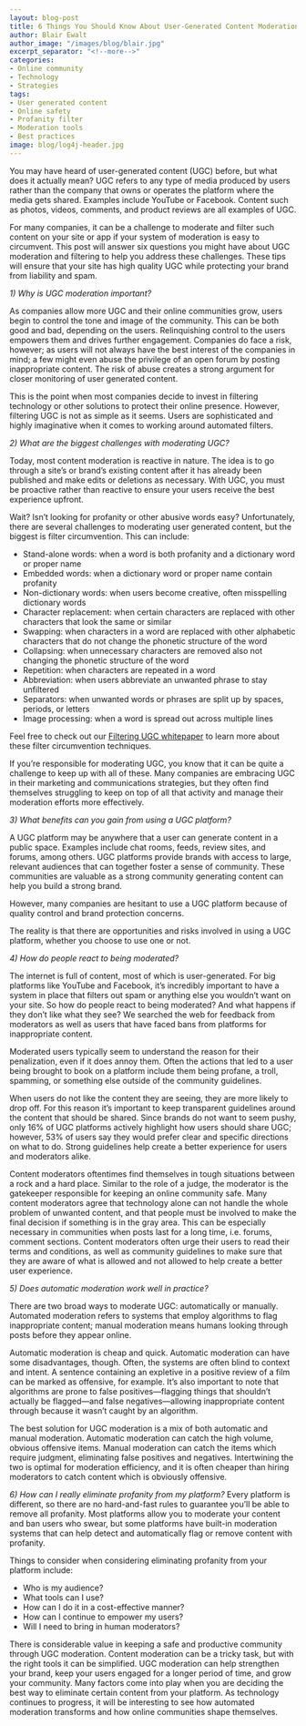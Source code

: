```yaml
---
layout: blog-post
title: 6 Things You Should Know About User-Generated Content Moderation
author: Blair Ewalt
author_image: "/images/blog/blair.jpg"
excerpt_separator: "<!--more-->"
categories:
- Online community
- Technology
- Strategies
tags:
- User generated content
- Online safety
- Profanity filter
- Moderation tools
- Best practices
image: blog/log4j-header.jpg
---
```


You may have heard of user-generated content (UGC) before, but what does it actually mean? UGC refers to any type of media produced by users rather than the company that owns or operates the platform where the media gets shared. Examples include YouTube or Facebook. Content such as photos, videos, comments, and product reviews are all examples of UGC. 

<!--more-->

For many companies, it can be a challenge to moderate and filter such content on your site or app if your system of moderation is easy to circumvent. This post will answer six questions you might have about UGC moderation and filtering to help you address these challenges. These tips will ensure that your site has high quality UGC while protecting your brand from liability and spam. 

*1) Why is UGC moderation important?*

As companies allow more UGC and their online communities grow, users begin to control the tone and image of the community. This can be both good and bad, depending on the users. Relinquishing control to the users empowers them and drives further engagement. Companies do face a risk, however; as users will not always have the best interest of the companies in mind; a few might even abuse the privilege of an open forum by posting inappropriate content. The risk of abuse creates a strong argument for closer monitoring of user generated content. 

This is the point when most companies decide to invest in filtering technology or other solutions to protect their online presence. However, filtering UGC is not as simple as it seems. Users are sophisticated and highly imaginative when it comes to working around automated filters.

*2) What are the biggest challenges with moderating UGC?*

Today, most content moderation is reactive in nature. The idea is to go through a site’s or brand’s existing content after it has already been published and make edits or deletions as necessary. With UGC, you must be proactive rather than reactive to ensure your users receive the best experience upfront.

Wait? Isn’t looking for profanity or other abusive words easy? Unfortunately, there are several challenges to moderating user generated content, but the biggest is filter circumvention. This can include:

* Stand-alone words: when a word is both profanity and a dictionary word or proper name
* Embedded words: when a dictionary word or proper name contain profanity
* Non-dictionary words: when users become creative, often misspelling dictionary words
* Character replacement: when certain characters are replaced with other characters that look the same or similar
* Swapping: when characters in a word are replaced with other alphabetic characters that do not change the phonetic structure of the word
* Collapsing: when unnecessary characters are removed also not changing the phonetic structure of the word
* Repetition: when characters are repeated in a word
* Abbreviation: when users abbreviate an unwanted phrase to stay unfiltered
* Separators: when unwanted words or phrases are split up by spaces, periods, or letters 
* Image processing: when a word is spread out across multiple lines 

Feel free to check out our [Filtering UGC whitepaper](/resources/Filtering-UGC-Whitepaper.pdf) to learn more about these filter circumvention techniques. 

If you’re responsible for moderating UGC, you know that it can be quite a challenge to keep up with all of these. Many companies are embracing UGC in their marketing and communications strategies, but they often find themselves struggling to keep on top of all that activity and manage their moderation efforts more effectively.  

*3) What benefits can you gain from using a UGC platform?*

A UGC platform may be anywhere that a user can generate content in a public space. Examples include chat rooms, feeds, review sites, and forums, among others. UGC platforms provide brands with access to large, relevant audiences that can together foster a sense of community. These communities are valuable as a strong community generating content can help you build a strong brand. 

However, many companies are hesitant to use a UGC platform because of quality control and brand protection concerns. 

The reality is that there are opportunities and risks involved in using a UGC platform, whether you choose to use one or not. 

*4) How do people react to being moderated?*

The internet is full of content, most of which is user-generated. For big platforms like YouTube and Facebook, it’s incredibly important to have a system in place that filters out spam or anything else you wouldn’t want on your site. So how do people react to being moderated? And what happens if they don’t like what they see? We searched the web for feedback from moderators as well as users that have faced bans from platforms for inappropriate content. 

Moderated users typically seem to understand the reason for their penalization, even if it does annoy them. Often the actions that led to a user being brought to book on a platform include them being profane, a troll, spamming, or something else outside of the community guidelines. 

When users do not like the content they are seeing, they are more likely to drop off. For this reason it’s important to keep transparent guidelines around the content that should be shared. Since brands do not want to seem pushy, only 16% of UGC platforms actively highlight how users should share UGC; however, 53% of users say they would prefer clear and specific directions on what to do. Strong guidelines help create a better experience for users and moderators alike. 

Content moderators oftentimes find themselves in tough situations between a rock and a hard place. Similar to the role of a judge, the moderator is the gatekeeper responsible for keeping an online community safe. Many content moderators agree that technology alone can not handle the whole problem of unwanted content, and that people must be involved to make the final decision if something is in the gray area. This can be especially necessary in communities when posts last for a long time, i.e. forums, comment sections. Content moderators often urge their users to read their terms and conditions, as well as community guidelines to make sure that they are aware of what is allowed and not allowed to help create a better user experience. 

*5) Does automatic moderation work well in practice?*

There are two broad ways to moderate UGC: automatically or manually. Automated moderation refers to systems that employ algorithms to flag inappropriate content; manual moderation means humans looking through posts before they appear online.

Automatic moderation is cheap and quick. Automatic moderation can have some disadvantages, though. Often, the systems are often blind to context and intent. A sentence containing an expletive in a positive review of a film can be marked as offensive, for example. It’s also important to note that algorithms are prone to false positives—flagging things that shouldn’t actually be flagged—and false negatives—allowing inappropriate content through because it wasn’t caught by an algorithm.

The best solution for UGC moderation is a mix of both automatic and manual moderation. Automatic moderation can catch the high volume, obvious offensive items. Manual moderation can catch the items which require judgment, eliminating false positives and negatives. Intertwining the two is optimal for moderation efficiency, and it is often cheaper than hiring moderators to catch content which is obviously offensive. 

*6) How can I really eliminate profanity from my platform?*
Every platform is different, so there are no hard-and-fast rules to guarantee you’ll be able to remove all profanity. Most platforms allow you to moderate your content and ban users who swear, but some platforms have built-in moderation systems that can help detect and automatically flag or remove content with profanity. 

Things to consider when considering eliminating profanity from your platform include: 

* Who is my audience? 
* What tools can I use? 
* How can I do it in a cost-effective manner? 
* How can I continue to empower my users? 
* Will I need to bring in human moderators?

There is considerable value in keeping a safe and productive community through UGC moderation. Content moderation can be a tricky task, but with the right tools it can be simplified. UGC moderation can help strengthen your brand, keep your users engaged for a longer period of time, and grow your community. Many factors come into play when you are deciding the best way to eliminate certain content from your platform. As technology continues to progress, it will be interesting to see how automated moderation transforms and how online communities shape themselves. 

